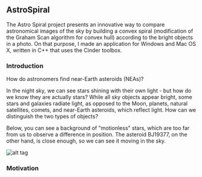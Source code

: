 ## AstroSpiral

The Astro Spiral project presents an innovative way to compare astronomical images of the sky by building a convex spiral (modification of the Graham Scan algorithm for convex hull) according to the bright objects in a photo. On that purpose, I made an application for Windows and Mac OS X, written in C++ that uses the Cinder toolbox.

### Introduction

How do astronomers find near-Earth asteroids (NEAs)? 

In the night sky, we can see stars shining with their own light - but how do we know they are actually stars? While all sky objects appear bright, some stars and galaxies radiate light, as opposed to the Moon, planets, natural satellites, comets, and near-Earth asteroids, which reflect light. How can we distinguish the two types of objects? 

Below, you can see a background of "motionless" stars, which are too far from us to observe a difference in position. The asteroid BJ19377, on the other hand, is close enough, so we can see it moving in the sky.

![alt tag](http://iasc.hsutx.edu/images/astro.gif)

### Motivation



